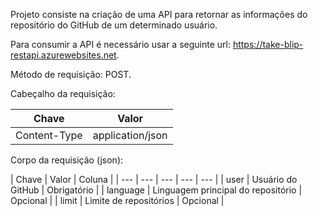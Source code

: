 Projeto consiste na criação de uma API para retornar as informações do repositório do GitHub de um determinado usuário.

Para consumir a API é necessário usar a seguinte url: https://take-blip-restapi.azurewebsites.net.

Método de requisição: POST.

Cabeçalho da requisição:

| Chave | Valor |
| --- | --- |
| Content-Type | application/json |

Corpo da requisição (json):

| Chave | Valor | Coluna |
| --- | --- | --- | --- | --- |
| user | Usuário do GitHub | Obrigatório |
| language | Linguagem principal do repositório | Opcional |
| limit | Limite de repositórios | Opcional |